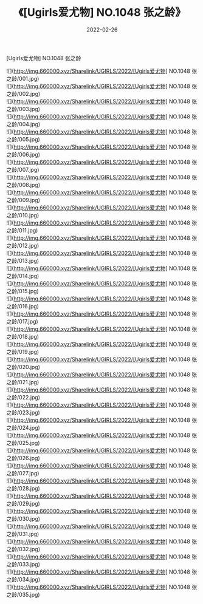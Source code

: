 ﻿---
layout: post
title:  《[Ugirls爱尤物] NO.1048 张之龄》
date:   2022-02-26
img: http://img.660000.xyz/Sharelink/UGIRLS/2022/[Ugirls爱尤物] NO.1048 张之龄/000.jpg
categories: [美女, 清纯, 唯美]
---

[Ugirls爱尤物] NO.1048 张之龄

 ![](http://img.660000.xyz/Sharelink/UGIRLS/2022/[Ugirls爱尤物] NO.1048 张之龄/001.jpg) <br>![](http://img.660000.xyz/Sharelink/UGIRLS/2022/[Ugirls爱尤物] NO.1048 张之龄/002.jpg) <br>![](http://img.660000.xyz/Sharelink/UGIRLS/2022/[Ugirls爱尤物] NO.1048 张之龄/003.jpg) <br>![](http://img.660000.xyz/Sharelink/UGIRLS/2022/[Ugirls爱尤物] NO.1048 张之龄/004.jpg) <br>![](http://img.660000.xyz/Sharelink/UGIRLS/2022/[Ugirls爱尤物] NO.1048 张之龄/005.jpg) <br>![](http://img.660000.xyz/Sharelink/UGIRLS/2022/[Ugirls爱尤物] NO.1048 张之龄/006.jpg) <br>![](http://img.660000.xyz/Sharelink/UGIRLS/2022/[Ugirls爱尤物] NO.1048 张之龄/007.jpg) <br>![](http://img.660000.xyz/Sharelink/UGIRLS/2022/[Ugirls爱尤物] NO.1048 张之龄/008.jpg) <br>![](http://img.660000.xyz/Sharelink/UGIRLS/2022/[Ugirls爱尤物] NO.1048 张之龄/009.jpg) <br>![](http://img.660000.xyz/Sharelink/UGIRLS/2022/[Ugirls爱尤物] NO.1048 张之龄/010.jpg) <br>![](http://img.660000.xyz/Sharelink/UGIRLS/2022/[Ugirls爱尤物] NO.1048 张之龄/011.jpg) <br>![](http://img.660000.xyz/Sharelink/UGIRLS/2022/[Ugirls爱尤物] NO.1048 张之龄/012.jpg) <br>![](http://img.660000.xyz/Sharelink/UGIRLS/2022/[Ugirls爱尤物] NO.1048 张之龄/013.jpg) <br>![](http://img.660000.xyz/Sharelink/UGIRLS/2022/[Ugirls爱尤物] NO.1048 张之龄/014.jpg) <br>![](http://img.660000.xyz/Sharelink/UGIRLS/2022/[Ugirls爱尤物] NO.1048 张之龄/015.jpg) <br>![](http://img.660000.xyz/Sharelink/UGIRLS/2022/[Ugirls爱尤物] NO.1048 张之龄/016.jpg) <br>![](http://img.660000.xyz/Sharelink/UGIRLS/2022/[Ugirls爱尤物] NO.1048 张之龄/017.jpg) <br>![](http://img.660000.xyz/Sharelink/UGIRLS/2022/[Ugirls爱尤物] NO.1048 张之龄/018.jpg) <br>![](http://img.660000.xyz/Sharelink/UGIRLS/2022/[Ugirls爱尤物] NO.1048 张之龄/019.jpg) <br>![](http://img.660000.xyz/Sharelink/UGIRLS/2022/[Ugirls爱尤物] NO.1048 张之龄/020.jpg) <br>![](http://img.660000.xyz/Sharelink/UGIRLS/2022/[Ugirls爱尤物] NO.1048 张之龄/021.jpg) <br>![](http://img.660000.xyz/Sharelink/UGIRLS/2022/[Ugirls爱尤物] NO.1048 张之龄/022.jpg) <br>![](http://img.660000.xyz/Sharelink/UGIRLS/2022/[Ugirls爱尤物] NO.1048 张之龄/023.jpg) <br>![](http://img.660000.xyz/Sharelink/UGIRLS/2022/[Ugirls爱尤物] NO.1048 张之龄/024.jpg) <br>![](http://img.660000.xyz/Sharelink/UGIRLS/2022/[Ugirls爱尤物] NO.1048 张之龄/025.jpg) <br>![](http://img.660000.xyz/Sharelink/UGIRLS/2022/[Ugirls爱尤物] NO.1048 张之龄/026.jpg) <br>![](http://img.660000.xyz/Sharelink/UGIRLS/2022/[Ugirls爱尤物] NO.1048 张之龄/027.jpg) <br>![](http://img.660000.xyz/Sharelink/UGIRLS/2022/[Ugirls爱尤物] NO.1048 张之龄/028.jpg) <br>![](http://img.660000.xyz/Sharelink/UGIRLS/2022/[Ugirls爱尤物] NO.1048 张之龄/029.jpg) <br>![](http://img.660000.xyz/Sharelink/UGIRLS/2022/[Ugirls爱尤物] NO.1048 张之龄/030.jpg) <br>![](http://img.660000.xyz/Sharelink/UGIRLS/2022/[Ugirls爱尤物] NO.1048 张之龄/031.jpg) <br>![](http://img.660000.xyz/Sharelink/UGIRLS/2022/[Ugirls爱尤物] NO.1048 张之龄/032.jpg) <br>![](http://img.660000.xyz/Sharelink/UGIRLS/2022/[Ugirls爱尤物] NO.1048 张之龄/033.jpg) <br>![](http://img.660000.xyz/Sharelink/UGIRLS/2022/[Ugirls爱尤物] NO.1048 张之龄/034.jpg) <br>![](http://img.660000.xyz/Sharelink/UGIRLS/2022/[Ugirls爱尤物] NO.1048 张之龄/035.jpg) <br>